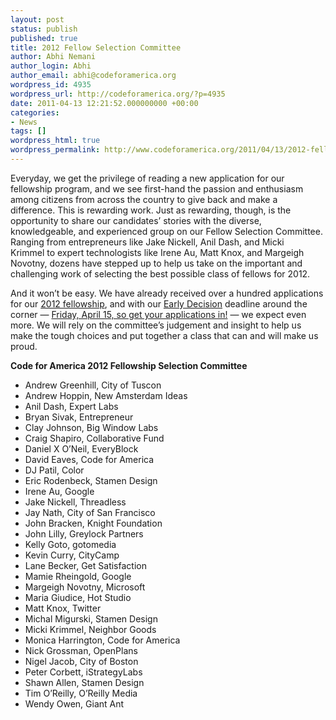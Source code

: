 ```yaml
---
layout: post
status: publish
published: true
title: 2012 Fellow Selection Committee
author: Abhi Nemani
author_login: Abhi
author_email: abhi@codeforamerica.org
wordpress_id: 4935
wordpress_url: http://codeforamerica.org/?p=4935
date: 2011-04-13 12:21:52.000000000 +00:00
categories:
- News
tags: []
wordpress_html: true
wordpress_permalink: http://www.codeforamerica.org/2011/04/13/2012-fellow-selection-committee/
---
```


<p>Everyday, we get the privilege of reading a new application for our fellowship program, and we see first-hand the passion and enthusiasm among citizens from across the country to give back and make a difference. This is rewarding work. Just as rewarding, though, is the opportunity to share our candidates’ stories with the diverse, knowledgeable, and experienced group on our Fellow Selection Committee. Ranging from entrepreneurs like Jake Nickell, Anil Dash, and Micki Krimmel to expert technologists like Irene Au, Matt Knox, and Margeigh Novotny, dozens have stepped up to help us take on the important and challenging work of selecting the best possible class of fellows for 2012.</p>
<p>And it won’t be easy. We have already received over a hundred applications for our <a href="http://codeforamerica.org/fellows">2012 fellowship</a>, and with our <a href="http://codeforamerica.org/fellows/apply">Early Decision</a> deadline around the corner — <a href="http://codeforamerica.org/fellows/apply">Friday, April 15, so get your applications in!</a> — we expect even more. We will rely on the committee’s judgement and insight to help us make the tough choices and put together a class that can and will make us proud.</p>
<p><strong>Code for America 2012 Fellowship Selection Committee</strong></p>
<ul>
<li>Andrew Greenhill, City of Tuscon</li>
<li>Andrew Hoppin, New Amsterdam Ideas</li>
<li>Anil Dash, Expert Labs</li>
<li>Bryan Sivak, Entrepreneur</li>
<li>Clay Johnson, Big Window Labs</li>
<li>Craig Shapiro, Collaborative Fund</li>
<li>Daniel X O’Neil, EveryBlock</li>
<li>David Eaves, Code for America</li>
<li>DJ Patil, Color</li>
<li>Eric Rodenbeck, Stamen Design</li>
<li>Irene Au, Google</li>
<li>Jake Nickell, Threadless</li>
<li>Jay Nath, City of San Francisco</li>
<li>John Bracken, Knight Foundation</li>
<li>John Lilly, Greylock Partners</li>
<li>Kelly Goto, gotomedia</li>
<li>Kevin Curry, CityCamp</li>
<li>Lane Becker, Get Satisfaction</li>
<li>Mamie Rheingold, Google</li>
<li>Margeigh Novotny, Microsoft</li>
<li>Maria Giudice, Hot Studio</li>
<li>Matt Knox, Twitter</li>
<li>Michal Migurski, Stamen Design</li>
<li>Micki Krimmel, Neighbor Goods</li>
<li>Monica Harrington, Code for America</li>
<li>Nick Grossman, OpenPlans</li>
<li>Nigel Jacob, City of Boston</li>
<li>Peter Corbett, iStrategyLabs</li>
<li>Shawn Allen, Stamen Design</li>
<li>Tim O’Reilly, O’Reilly Media</li>
<li>Wendy Owen, Giant Ant</li>
</ul>
